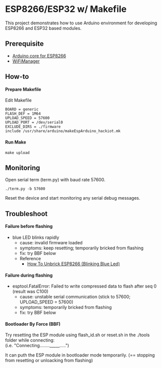 ESP8266/ESP32 w/ Makefile
=
This project demonstrates how to use Arduino environment for developing ESP8266 and ESP32 based modules.

## Prerequisite
- [Arduino core for ESP8266](https://github.com/esp8266/Arduino)
- [WiFiManager](https://github.com/tzapu/WiFiManager)

## How-to
#### Prepare Makefile
Edit Makefile

    BOARD = generic
    FLASH_DEF = 1M64
    UPLOAD_SPEED = 57600
    UPLOAD_PORT = /dev/serial0
    EXCLUDE_DIRS = ./firmware
    include /usr/share/arduino/makeEspArduino_hackiot.mk

#### Run Make

    make upload

## Monitoring
Open serial term (term.py) with baud rate 57600.

    ./term.py -b 57600
    
Reset the device and start monitoring any serial debug messages.

## Troubleshoot
#### Failure before flashing
- blue LED blinks rapidly
  - cause: invalid firmware loaded
  - symptoms: keep resetting; temporarily bricked from flashing
  - fix: try BBF below
  - Reference
      - [How To Unbrick ESP8266 (Blinking Blue Led)](https://blog.vinczejanos.info/2016/11/14/unbrick-esp8266-blinking-blue-led/)
#### Failure during flashing
- esptool.FatalError: Failed to write compressed data to flash after seq 0 (result was C100)
  - cause: unstable serial communication (stick to 57600; UPLOAD_SPEED = 57600)
  - symptoms: temporarily bricked from flashing
  - fix: try BBF below

#### Bootloader By Force (BBF)
Try resetting the ESP module using flash_id.sh or reset.sh in the ./tools folder while connecting:<br>(i.e. "Connecting........_____.....")

It can puth the ESP module in bootloader mode temporarily. (== stopping from resetting or unloacking from flashing)

